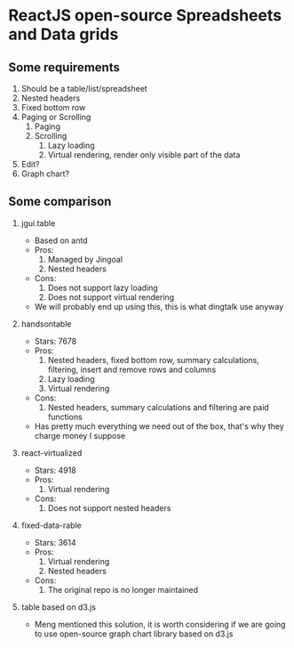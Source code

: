 # ReactJS open-source Spreadsheets and Data grids

## Some requirements
1. Should be a table/list/spreadsheet
2. Nested headers
3. Fixed bottom row
4. Paging or Scrolling
    1. Paging
    2. Scrolling
        1. Lazy loading
        2. Virtual rendering, render only visible part of the data
5. Edit?
6. Graph chart?

## Some comparison
1. jgui.table
    - Based on antd
    - Pros:
        1. Managed by Jingoal
        2. Nested headers
    - Cons:
        1. Does not support lazy loading
        2. Does not support virtual rendering
    - We will probably end up using this, this is what dingtalk use anyway

2. handsontable
    - Stars: 7678
    - Pros:
        1. Nested headers, fixed bottom row, summary calculations, filtering, insert and remove rows and columns
        2. Lazy loading
        3. Virtual rendering
    - Cons:
        1. Nested headers, summary calculations and filtering are paid functions
    - Has pretty much everything we need out of the box, that's why they charge money I suppose

3. react-virtualized
    - Stars: 4918
    - Pros:
        1. Virtual rendering
    - Cons:
        1. Does not support nested headers

4. fixed-data-rable
    - Stars: 3614
    - Pros:
        1. Virtual rendering
        2. Nested headers
    - Cons: 
        1. The original repo is no longer maintained

5. table based on d3.js
    - Meng mentioned this solution, it is worth considering if we are going to use open-source graph chart library based on d3.js